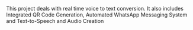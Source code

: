 This project deals with real time voice to text conversion. It also includes Integrated QR Code Generation, Automated WhatsApp Messaging System and Text-to-Speech and Audio Creation
